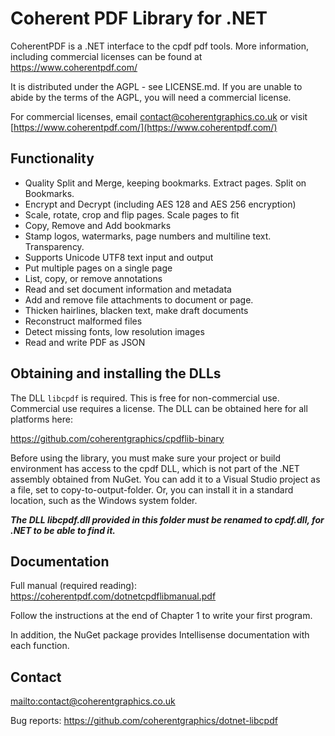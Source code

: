 # Coherent PDF Library for .NET

CoherentPDF is a .NET interface to the cpdf pdf tools. More information,
including commercial licenses can be found at <https://www.coherentpdf.com/>

It is distributed under the AGPL - see LICENSE.md. If you are unable to abide
by the terms of the AGPL, you will need a commercial license.

For commercial licenses, email
[contact@coherentgraphics.co.uk](mailto:contact@coherentgraphics.co.uk) or
visit [https://www.coherentpdf.com/](https://www.coherentpdf.com/)

Functionality
-------------

* Quality Split and Merge, keeping bookmarks. Extract pages. Split on Bookmarks.
* Encrypt and Decrypt (including AES 128 and AES 256 encryption)
* Scale, rotate, crop and flip pages. Scale pages to fit
* Copy, Remove and Add bookmarks
* Stamp logos, watermarks, page numbers and multiline text. Transparency.
* Supports Unicode UTF8 text input and output
* Put multiple pages on a single page
* List, copy, or remove annotations
* Read and set document information and metadata
* Add and remove file attachments to document or page.
* Thicken hairlines, blacken text, make draft documents
* Reconstruct malformed files
* Detect missing fonts, low resolution images
* Read and write PDF as JSON

Obtaining and installing the DLLs
---------------------------------

The DLL `libcpdf` is required. This is free for non-commercial use. Commercial
use requires a license. The DLL can be obtained here for all platforms here:

<https://github.com/coherentgraphics/cpdflib-binary>

Before using the library, you must make sure your project or build environment
has access to the cpdf DLL, which is not part of the .NET assembly obtained
from NuGet. You can add it to a Visual Studio project as a file, set to
copy-to-output-folder. Or, you can install it in a standard location, such as
the Windows system folder.

***The DLL libcpdf.dll provided in this folder must be renamed to cpdf.dll, for
.NET to be able to find it.***


Documentation
-------------

Full manual (required reading): <https://coherentpdf.com/dotnetcpdflibmanual.pdf>

Follow the instructions at the end of Chapter 1 to write your first program.

In addition, the NuGet package provides Intellisense documentation with each function.

Contact
-------

<mailto:contact@coherentgraphics.co.uk>

Bug reports: <https://github.com/coherentgraphics/dotnet-libcpdf>
